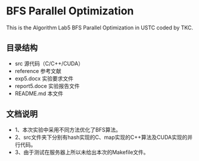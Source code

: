 # BFS Parallel Optimization
This is the Algorithm Lab5 BFS Parallel Optimization in USTC coded by TKC.
## 目录结构
* src 源代码（C/C++/CUDA）
* reference 参考文献
* exp5.docx 实验要求文件
* report5.doce 实验报告文件
* README.md 本文件
## 文档说明
* 1、本次实验中采用不同方法优化了BFS算法。
* 2、src文件夹下分别有hash实现的C、map实现的C++算法及CUDA实现的并行代码。
* 3、由于测试在服务器上所以未给出本次的Makefile文件。